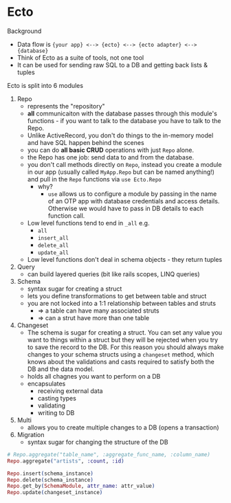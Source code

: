 # Ecto

Background

* Data flow is `{your app} <--> {ecto} <--> {ecto adapter} <--> {database}`
* Think of Ecto as a suite of tools, not one tool
* It can be used for sending raw SQL to a DB and getting back lists & tuples

Ecto is split into 6 modules

1. Repo
    * represents the "repository"
    * **all** communicaiton with the database passes through this module's functions - if you want to talk to the database you have to talk to the Repo.
    * Unlike ActiveRecord, you don't do things to the in-memory model and have SQL happen behind the scenes
    * you can do **all basic CRUD** operations with just `Repo` alone.
    * the Repo has one job: send data to and from the database.
    * you don't call methods directly on `Repo`, instead you create a module in our app (usually called `MyApp.Repo` but can be named anything!) and pull in the `Repo` functions via `use Ecto.Repo`
        * why?
            * `use` allows us to configure a module by passing in the name of an OTP app with database credentials and access details. Otherwise we would have to pass in DB details to each function call.
    * Low level functions tend to end in `_all` e.g.
        * `all`
        * `insert_all`
        * `delete_all`
        * `update_all`
    * Low level functions don't deal in schema objects - they return tuples
2. Query
    * can build layered queries (bit like rails scopes, LINQ queries)
3. Schema
    * syntax sugar for creating a struct
    * lets you define transformations to get between table and struct
    * you are not locked into a 1:1 relationship between tables and struts
        * => a table can have many associated struts
        * => can a strut have more than one table
4. Changeset
    * The schema is sugar for creating a struct. You can set any value you want
      to things within a struct but they will be rejected when you try to save
      the record to the DB. For this reason you should always make changes to
      your schema structs using a `changeset` method, which knows about the
      validations and casts required to satisfy both the DB and the data model.
    * holds all chagnes you want to perform on a DB
    * encapsulates
        * receiving external data
        * casting types
        * validating
        * writing to DB
5. Multi
    * allows you to create multiple changes to a DB (opens a transaction)
6. Migration
    * syntax sugar for changing the structure of the DB

```elixir
# Repo.aggregate("table_name", :aggregate_func_name, :column_name)
Repo.aggregate("artists", :count, :id)

Repo.insert(schema_instance)
Repo.delete(schema_instance)
Repo.get_by(SchemaModule, attr_name: attr_value)
Repo.update(changeset_instance)
```
